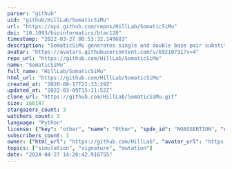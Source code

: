 ```yaml
---
parser: "github"
uid: "github/HillLab/SomaticSiMu"
url: "https://api.github.com/repos/HillLab/SomaticSiMu"
doi: "10.1093/bioinformatics/btac128"
timestamp: "2022-03-27 00:53:32.149603"
description: "SomaticSiMu generates single and double base pair substitutions, and single base pair insertions and deletions of biologically representative mutation signature probabilities and combinations."
avatar: "https://avatars.githubusercontent.com/u/69210731?v=4"
repo_url: "https://github.com/HillLab/SomaticSiMu"
name: "SomaticSiMu"
full_name: "HillLab/SomaticSiMu"
html_url: "https://github.com/HillLab/SomaticSiMu"
created_at: "2020-08-17T22:33:29Z"
updated_at: "2022-03-09T15:11:52Z"
clone_url: "https://github.com/HillLab/SomaticSiMu.git"
size: 166147
stargazers_count: 3
watchers_count: 3
language: "Python"
license: {"key": "other", "name": "Other", "spdx_id": "NOASSERTION", "url": null, "node_id": "MDc6TGljZW5zZTA="}
subscribers_count: 1
owner: {"html_url": "https://github.com/HillLab", "avatar_url": "https://avatars.githubusercontent.com/u/69210731?v=4", "login": "HillLab", "type": "Organization"}
topics: ["simulation", "signature", "mutation"]
date: "2024-04-27 14:20:42.916755"
---
```

